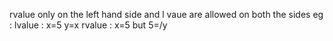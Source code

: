 rvalue only on the left hand side 
and l vaue are allowed on both the sides 
eg : lvalue : x=5
              y=x
     rvalue : x=5 but 5=/y         